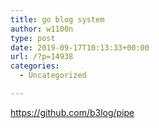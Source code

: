 ```yaml
---
title: go blog system
author: w1100n
type: post
date: 2019-09-17T10:13:33+00:00
url: /?p=14938
categories:
  - Uncategorized

---
```

https://github.com/b3log/pipe
